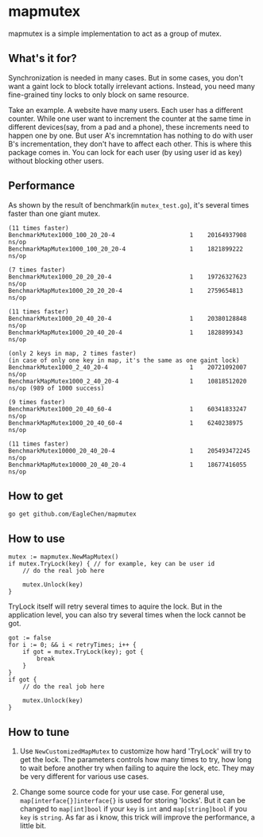 # mapmutex

mapmutex is a simple implementation to act as a group of mutex.

## What's it for?
Synchronization is needed in many cases. But in some cases, you don't want a gaint lock to block totally irrelevant actions. Instead, you need many fine-grained tiny locks to only block on same resource.

Take an example. A website have many users. Each user has a different counter. While one user want to increment the counter at the same time in different devices(say, from a pad and a phone), these increments need to happen one by one. But user A's incremntation has nothing to do with user B's incrementation, they don't have to affect each other.
This is where this package comes in. You can lock for each user (by using user id as key) without blocking other users.

## Performance
As shown by the result of benchmark(in `mutex_test.go`), it's several times faster than one giant mutex.
```
(11 times faster)
BenchmarkMutex1000_100_20_20-4          	       1	20164937908 ns/op
BenchmarkMapMutex1000_100_20_20-4       	       1	1821899222 ns/op 

(7 times faster)
BenchmarkMutex1000_20_20_20-4           	       1	19726327623 ns/op
BenchmarkMapMutex1000_20_20_20-4        	       1	2759654813 ns/op

(11 times faster)
BenchmarkMutex1000_20_40_20-4           	       1	20380128848 ns/op
BenchmarkMapMutex1000_20_40_20-4        	       1	1828899343 ns/op

(only 2 keys in map, 2 times faster)
(in case of only one key in map, it's the same as one gaint lock)
BenchmarkMutex1000_2_40_20-4            	       1	20721092007 ns/op
BenchmarkMapMutex1000_2_40_20-4         	       1	10818512020 ns/op (989 of 1000 success)

(9 times faster)
BenchmarkMutex1000_20_40_60-4           	       1	60341833247 ns/op
BenchmarkMapMutex1000_20_40_60-4        	       1	6240238975 ns/op

(11 times faster)
BenchmarkMutex10000_20_40_20-4          	       1	205493472245 ns/op
BenchmarkMapMutex10000_20_40_20-4       	       1	18677416055 ns/op
```

## How to get
```
go get github.com/EagleChen/mapmutex
```

## How to use
```
mutex := mapmutex.NewMapMutex()
if mutex.TryLock(key) { // for example, key can be user id
    // do the real job here

    mutex.Unlock(key)
}
```

TryLock itself will retry several times to aquire the lock. But in the application level, you can also try several times when the lock cannot be got.
```
got := false
for i := 0; && i < retryTimes; i++ {
    if got = mutex.TryLock(key); got {
        break
    }
}
if got {
    // do the real job here

    mutex.Unlock(key)
}
```

## How to tune
1. Use `NewCustomizedMapMutex` to customize how hard 'TryLock' will try to get the lock. The parameters controls how many times to try, how long to wait before another try when failing to aquire the lock, etc. They may be very different for various use cases.

2. Change some source code for your use case. For general use, `map[interface{}]interface{}` is used for storing 'locks'. But it can be changed to `map[int]bool` if your `key` is `int` and `map[string]bool` if you `key` is `string`. As far as i know, this trick will improve the performance, a little bit.
